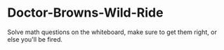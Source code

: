 # Doctor-Browns-Wild-Ride
Solve math questions on the whiteboard, make sure to get them right, or else you'll be fired.
